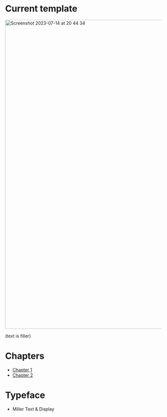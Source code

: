 # Current template

<img width="994" alt="Screenshot 2023-07-14 at 20 44 34" src="https://github.com/HansPinckaers/thesis/assets/70747/6fc803a1-0bc2-4df9-903b-7d4b6e54236d">

(text is filler)

# Chapters

* [Chapter 1](https://hanspinckaers.github.io/thesis/html/chapter1.html)
* [Chapter 2](https://hanspinckaers.github.io/thesis/html/chapter2.html)

# Typeface

*  Miller Text & Display
